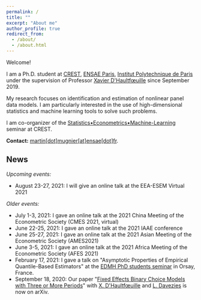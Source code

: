 ```yaml
---
permalink: /
title: ""
excerpt: "About me"
author_profile: true
redirect_from: 
  - /about/
  - /about.html
---
```


Welcome!

I am a Ph.D. student at [CREST](http://crest.science/), [ENSAE Paris](https://www.ensae.fr/), [Institut Polytechnique de Paris](https://www.ip-paris.fr/) under the supervision of Professor [Xavier D'Haultfœuille](https://faculty.crest.fr/xdhaultfoeuille/) since September 2019. 

My research focuses on identification and estimation of nonlinear panel data models. I am particularly interested in the use of high-dimensional statistics and machine learning tools to solve such problems.

I am co-organizer of the [Statistics•Econometrics•Machine-Learning](https://statecoml.github.io/) seminar at CREST.

**Contact:** [martin[dot]mugnier[at]ensae[dot]fr](mailto:martin.mugnier@ensae.fr).

## News
*Upcoming events:*
- August 23-27, 2021: I will give an online talk at the EEA-ESEM Virtual 2021

*Older events:*
- July 1-3, 2021: I gave an online talk at the 2021 China Meeting of the Econometric Society (CMES 2021, virtual)
- June 22-25, 2021: I gave an online talk at the 2021 IAAE conference
- June 25-27, 2021: I gave an online talk at the 2021 Asian Meeting of the Econometric Society (AMES2021)
- June 3-5, 2021: I gave an online talk at the 2021 Africa Meeting of the Econometric Society (AFES 2021)
- February 17, 2021: I gave a talk on "Asymptotic  Properties  of  Empirical  Quantile-Based Estimators" at the [EDMH PhD students seminar](https://www.imo.universite-paris-saclay.fr/-des-doctorants-) in Orsay, France.
- September 18, 2020: Our paper "[Fixed Effects Binary Choice Models with Three or More Periods](https://arxiv.org/abs/2009.08108)" with [X. D'Haultfœuille](https://faculty.crest.fr/xdhaultfoeuille/) and [L. Davezies](http://www.crest.fr/ses.php?user=2986) is now on arXiv. 
